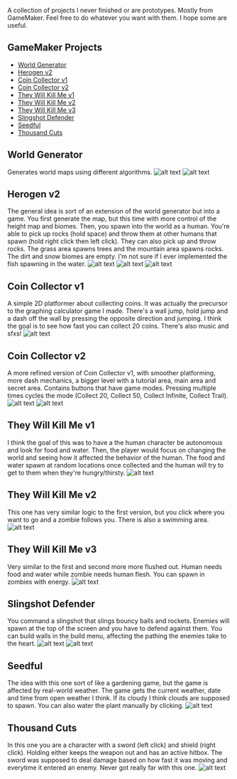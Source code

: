 A collection of projects I never finished or are prototypes. Mostly from GameMaker. Feel free to do whatever you want with them. I hope some are useful.

## GameMaker Projects
- [World Generator](#world-generator)
- [Herogen v2](#herogen-v2)
- [Coin Collector v1](#coin-collector-v1)
- [Coin Collector v2](#coin-collector-v2)
- [They Will Kill Me v1](#they-will-kill-me-v1)
- [They Will Kill Me v2](#they-will-kill-me-v2)
- [They Will Kill Me v3](#they-will-kill-me-v3)
- [Slingshot Defender](#slingshot-defender)
- [Seedful](#seedful)
- [Thousand Cuts](#thousand-cuts)

## World Generator
Generates world maps using different algorithms.
![alt text](https://github.com/nandbolt/Unfinished-Projects/blob/main/screenshots/world-generator/img1.png?raw=true "Island Algorithm")
![alt text](https://github.com/nandbolt/Unfinished-Projects/blob/main/screenshots/world-generator/img2.png?raw=true "Diagonal Algorithm")

## Herogen v2
The general idea is sort of an extension of the world generator but into a game. You first generate the map, but this time with more control of the height map and biomes.
Then, you spawn into the world as a human. You're able to pick up rocks (hold space) and throw them at other humans that spawn (hold right click then left click). They can also pick
up and throw rocks. The grass area spawns trees and the mountain area spawns rocks. The dirt and snow biomes are empty. I'm not sure if I ever implemented the fish spawning
in the water.
![alt text](https://github.com/nandbolt/Unfinished-Projects/blob/main/screenshots/herogen_v2/img1.png?raw=true "Height Map Editor")
![alt text](https://github.com/nandbolt/Unfinished-Projects/blob/main/screenshots/herogen_v2/img2.png?raw=true "General Biome Editor")
![alt text](https://github.com/nandbolt/Unfinished-Projects/blob/main/screenshots/herogen_v2/img6.png?raw=true "Player In World")

## Coin Collector v1
A simple 2D platformer about collecting coins. It was actually the precursor to the graphing calculator game I made. There's a wall jump, hold jump and a dash off the wall by
pressing the opposite direction and jumping. I think the goal is to see how fast you can collect 20 coins. There's also music and sfxs!
![alt text](https://github.com/nandbolt/Unfinished-Projects/blob/main/screenshots/coin-collector_v1/img1.png?raw=true "Main Room")

## Coin Collector v2
A more refined version of Coin Collector v1, with smoother platforming, more dash mechanics, a bigger level with a tutorial area, main area and secret area. Contains buttons
that have game modes. Pressing multiple times cycles the mode (Collect 20, Collect 50, Collect Infinite, Collect Trail).
![alt text](https://github.com/nandbolt/Unfinished-Projects/blob/main/screenshots/coin-collector_v2/img1.png?raw=true "Tutorial Area")
![alt text](https://github.com/nandbolt/Unfinished-Projects/blob/main/screenshots/coin-collector_v2/img2.png?raw=true "Secret Area")

## They Will Kill Me v1
I think the goal of this was to have a the human character be autonomous and look for food and water. Then, the player would focus on changing the world and seeing how it
affected the behavior of the human. The food and water spawn at random locations once collected and the human will try to get to them when they're hungry/thirsty.
![alt text](https://github.com/nandbolt/Unfinished-Projects/blob/main/screenshots/they-will-kill-me_v1/img1.png?raw=true "Pathfinding To Food")

## They Will Kill Me v2
This one has very similar logic to the first version, but you click where you want to go and a zombie follows you. There is also a swimming area.
![alt text](https://github.com/nandbolt/Unfinished-Projects/blob/main/screenshots/they-will-kill-me_v2/img1.png?raw=true "Pathfinding Human And Zombie")

## They Will Kill Me v3
Very similar to the first and second more more flushed out. Human needs food and water while zombie needs human flesh. You can spawn in zombies with energy.
![alt text](https://github.com/nandbolt/Unfinished-Projects/blob/main/screenshots/they-will-kill-me_v3/img1.png?raw=true "Zombies Chasing Human")

## Slingshot Defender
You command a slingshot that slings bouncy balls and rockets. Enemies will spawn at the top of the screen and you have to defend against them. You can build walls in the
build menu, affecting the pathing the enemies take to the heart.
![alt text](https://github.com/nandbolt/Unfinished-Projects/blob/main/screenshots/slingshot-defender/img1.png?raw=true "Slinging Balls At Enemies")
![alt text](https://github.com/nandbolt/Unfinished-Projects/blob/main/screenshots/slingshot-defender/img2.png?raw=true "Build Menu")

## Seedful
The idea with this one sort of like a gardening game, but the game is affected by real-world weather. The game gets the current weather, date and time from open weather I think.
If its cloudy I think clouds are supposed to spawn. You can also water the plant manually by clicking.
![alt text](https://github.com/nandbolt/Unfinished-Projects/blob/main/screenshots/seedful/img1.png?raw=true "Plant With Clouds")

## Thousand Cuts
In this one you are a character with a sword (left click) and shield (right click). Holding either keeps the weapon out and has an active hitbox. The sword was supposed to deal
damage based on how fast it was moving and everytime it entered an enemy. Never got really far with this one.
![alt text](https://github.com/nandbolt/Unfinished-Projects/blob/main/screenshots/thousand-cuts/img1.png?raw=true "Player And Dummies")
